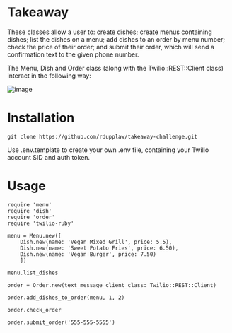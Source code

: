 # Takeaway

These classes allow a user to: create dishes; create menus containing dishes; list the dishes on a menu; add dishes to an order by menu number; check the price of their order; and submit their order, which will send a confirmation text to the given phone number.

The Menu, Dish and Order class (along with the Twilio::REST::Client class) interact in the following way:

![image](https://user-images.githubusercontent.com/36577903/117579720-11108d80-b0ec-11eb-96d0-81dcb783ad3d.png)

# Installation

```
git clone https://github.com/rdupplaw/takeaway-challenge.git
```

Use .env.template to create your own .env file, containing your Twilio account SID and auth token.

# Usage

```
require 'menu'
require 'dish'
require 'order'
require 'twilio-ruby'

menu = Menu.new([
	Dish.new(name: 'Vegan Mixed Grill', price: 5.5),
	Dish.new(name: 'Sweet Potato Fries', price: 6.50),
	Dish.new(name: 'Vegan Burger', price: 7.50)
	])

menu.list_dishes

order = Order.new(text_message_client_class: Twilio::REST::Client)

order.add_dishes_to_order(menu, 1, 2)

order.check_order

order.submit_order('555-555-5555')
```
